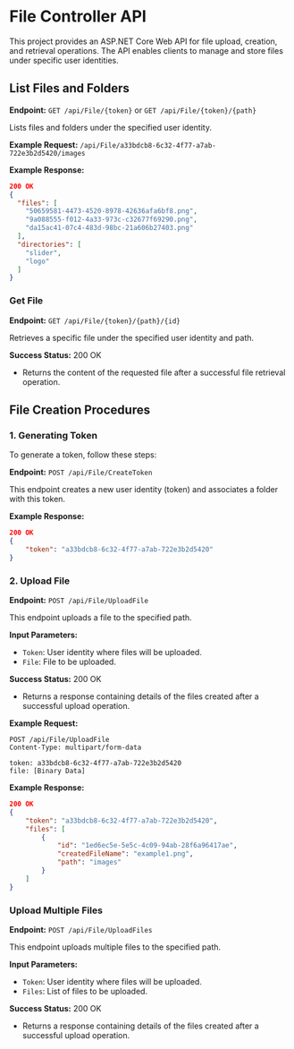 # File Controller API

This project provides an ASP.NET Core Web API for file upload, creation, and retrieval operations. The API enables clients to manage and store files under specific user identities.

## List Files and Folders

**Endpoint:** `GET /api/File/{token}` or `GET /api/File/{token}/{path}`

Lists files and folders under the specified user identity.

**Example Request:**
`/api/File/a33bdcb8-6c32-4f77-a7ab-722e3b2d5420/images`

**Example Response:**
```json
200 OK
{
  "files": [
    "50659581-4473-4520-8978-42636afa6bf8.png",
    "9a088555-f012-4a33-973c-c32677f69290.png",
    "da15ac41-07c4-483d-98bc-21a606b27403.png"
  ],
  "directories": [
    "slider",
    "logo"
  ]
}
```

### Get File

**Endpoint:** `GET /api/File/{token}/{path}/{id}`

 Retrieves a specific file under the specified user identity and path.

**Success Status:** 200 OK
- Returns the content of the requested file after a successful file retrieval operation.


## File Creation Procedures

### 1. Generating Token

To generate a token, follow these steps:

**Endpoint:** `POST /api/File/CreateToken`

This endpoint creates a new user identity (token) and associates a folder with this token.

**Example Response:**
```json
200 OK
{
    "token": "a33bdcb8-6c32-4f77-a7ab-722e3b2d5420"
}
```

### 2. Upload File

**Endpoint:** `POST /api/File/UploadFile`

This endpoint uploads a file to the specified path.

**Input Parameters:**
- `Token`: User identity where files will be uploaded.
- `File`: File to be uploaded.

**Success Status:** 200 OK
- Returns a response containing details of the files created after a successful upload operation.

**Example Request:**
```
POST /api/File/UploadFile
Content-Type: multipart/form-data

token: a33bdcb8-6c32-4f77-a7ab-722e3b2d5420
file: [Binary Data]
```

**Example Response:**
```json
200 OK
{
    "token": "a33bdcb8-6c32-4f77-a7ab-722e3b2d5420",
    "files": [
        {
            "id": "1ed6ec5e-5e5c-4c09-94ab-28f6a96417ae",
            "createdFileName": "example1.png",
            "path": "images"
        }
    ]    
}
```

### Upload Multiple Files

**Endpoint:** `POST /api/File/UploadFiles`

This endpoint uploads multiple files to the specified path.

**Input Parameters:**
- `Token`: User identity where files will be uploaded.
- `Files`: List of files to be uploaded.

**Success Status:** 200 OK
- Returns a response containing details of the files created after a successful upload operation.
